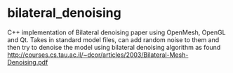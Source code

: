 bilateral_denoising
===================

C++ implementation of Bilateral denoising paper using OpenMesh, OpenGL and Qt. 
Takes in standard model files, can add random noise to them and then try to denoise the model using bilateral denoising algorithm as found http://courses.cs.tau.ac.il/~dcor/articles/2003/Bilateral-Mesh-Denoising.pdf

